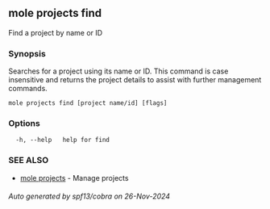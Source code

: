 ## mole projects find

Find a project by name or ID

### Synopsis

Searches for a project using its name or ID. 
This command is case insensitive and returns the project details 
to assist with further management commands.

```
mole projects find [project name/id] [flags]
```

### Options

```
  -h, --help   help for find
```

### SEE ALSO

* [mole projects](mole_projects.md)	 - Manage projects

###### Auto generated by spf13/cobra on 26-Nov-2024
